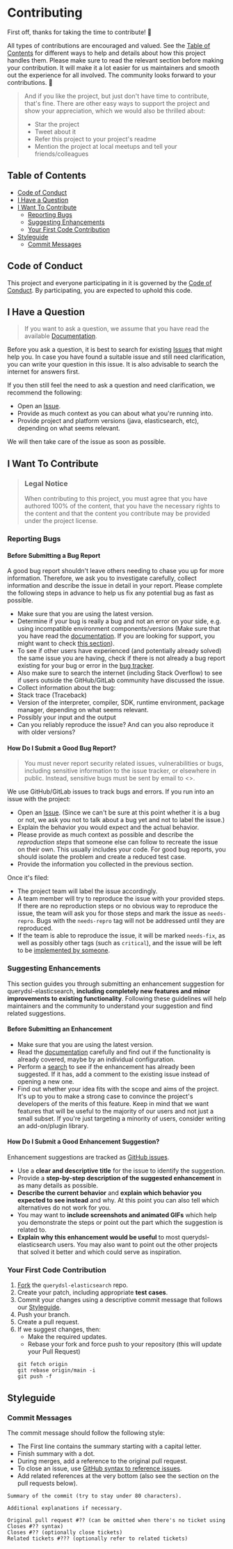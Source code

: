 # Contributing

First off, thanks for taking the time to contribute! 🎉

All types of contributions are encouraged and valued. See the [Table of Contents](#table-of-contents) for different ways
to help and details about how this project handles them. Please make sure to read the relevant section before making
your contribution. It will make it a lot easier for us maintainers and smooth out the experience for all involved. The
community looks forward to your contributions. 🎉

> And if you like the project, but just don't have time to contribute, that's fine. There are other easy ways to support
> the project and show your appreciation, which we would also be thrilled about:
> - Star the project
> - Tweet about it
> - Refer this project to your project's readme
> - Mention the project at local meetups and tell your friends/colleagues

## Table of Contents

- [Code of Conduct](#code-of-conduct)
- [I Have a Question](#i-have-a-question)
- [I Want To Contribute](#i-want-to-contribute)
    - [Reporting Bugs](#reporting-bugs)
    - [Suggesting Enhancements](#suggesting-enhancements)
    - [Your First Code Contribution](#your-first-code-contribution)
- [Styleguide](#styleguide)
    - [Commit Messages](#commit-messages)

## Code of Conduct

This project and everyone participating in it is governed by the [Code of Conduct](/CODE_OF_CONDUCT.md).
By participating, you are expected to uphold this code.

## I Have a Question

> If you want to ask a question, we assume that you have read the available [Documentation](/README.md).

Before you ask a question, it is best to search for
existing [Issues](https://github.com/udev-tn/querydsl-elasticsearch/issues) that might help you. In case you
have found a suitable issue and still need clarification, you can write your question in this issue. It is also
advisable to search the internet for answers first.

If you then still feel the need to ask a question and need clarification, we recommend the following:

- Open an [Issue](https://github.com/udev-tn/querydsl-elasticsearch/issues/new).
- Provide as much context as you can about what you're running into.
- Provide project and platform versions (java, elasticsearch, etc), depending on what seems relevant.

We will then take care of the issue as soon as possible.

<!--
You might want to create a separate issue tag for questions and include it in this description. People should then tag their issues accordingly.

Depending on how large the project is, you may want to outsource the questioning, e.g., to Stack Overflow or Gitter. You may add additional contact and information possibilities:
- IRC
- Slack
- Gitter
- Stack Overflow tag
- Blog
- FAQ
- Roadmap
- E-Mail List
- Forum
-->

## I Want To Contribute

> ### Legal Notice
> When contributing to this project, you must agree that you have authored 100% of the content, that you have the
> necessary rights to the content and that the content you contribute may be provided under the project license.

### Reporting Bugs

#### Before Submitting a Bug Report

A good bug report shouldn't leave others needing to chase you up for more information. Therefore, we ask you to
investigate carefully, collect information and describe the issue in detail in your report. Please complete the
following steps in advance to help us fix any potential bug as fast as possible.

- Make sure that you are using the latest version.
- Determine if your bug is really a bug and not an error on your side, e.g. using incompatible environment
  components/versions (Make sure that you have read
  the [documentation](/README.md). If you are looking for support,
  you might want to check [this section](#i-have-a-question)).
- To see if other users have experienced (and potentially already solved) the same issue you are having, check if there
  is not already a bug report existing for your bug or error in
  the [bug tracker](https://github.com/udev-tn/querydsl-elasticsearch/issues?q=label%3Abug).
- Also make sure to search the internet (including Stack Overflow) to see if users outside the GitHub/GitLab community
  have
  discussed the issue.
- Collect information about the bug:
- Stack trace (Traceback)
- Version of the interpreter, compiler, SDK, runtime environment, package manager, depending on what seems relevant.
- Possibly your input and the output
- Can you reliably reproduce the issue? And can you also reproduce it with older versions?

#### How Do I Submit a Good Bug Report?

> You must never report security related issues, vulnerabilities or bugs, including sensitive information to the issue
> tracker, or elsewhere in public. Instead, sensitive bugs must be sent by email to <>.
<!-- You may add a PGP key to allow the messages to be sent encrypted as well. -->

We use GitHub/GitLab issues to track bugs and errors. If you run into an issue with the project:

- Open an [Issue](https://github.com/udev-tn/querydsl-elasticsearch/issues/new). (Since we can't be sure at
  this point whether it is a bug or not, we ask you not to talk about a bug yet and not to label the issue.)
- Explain the behavior you would expect and the actual behavior.
- Please provide as much context as possible and describe the *reproduction steps* that someone else can follow to
  recreate the issue on their own. This usually includes your code. For good bug reports, you should isolate the problem
  and create a reduced test case.
- Provide the information you collected in the previous section.

Once it's filed:

- The project team will label the issue accordingly.
- A team member will try to reproduce the issue with your provided steps. If there are no reproduction steps or no
  obvious way to reproduce the issue, the team will ask you for those steps and mark the issue as `needs-repro`. Bugs
  with the `needs-repro` tag will not be addressed until they are reproduced.
- If the team is able to reproduce the issue, it will be marked `needs-fix`, as well as possibly other tags (such
  as `critical`), and the issue will be left to be [implemented by someone](#your-first-code-contribution).

### Suggesting Enhancements

This section guides you through submitting an enhancement suggestion for querydsl-elasticsearch, **including
completely new features and minor improvements to existing functionality**. Following these guidelines will help
maintainers and the community to understand your suggestion and find related suggestions.

#### Before Submitting an Enhancement

- Make sure that you are using the latest version.
- Read the [documentation](/README.md) carefully
  and find out if the functionality is already covered, maybe by an individual configuration.
- Perform a [search](https://github.com/udev-tn/querydsl-elasticsearch/issues) to see if the enhancement has
  already been suggested. If it has, add a comment to the existing issue instead of opening a new one.
- Find out whether your idea fits with the scope and aims of the project. It's up to you to make a strong case to
  convince the project's developers of the merits of this feature. Keep in mind that we want features that will be
  useful to the majority of our users and not just a small subset. If you're just targeting a minority of users,
  consider writing an add-on/plugin library.

#### How Do I Submit a Good Enhancement Suggestion?

Enhancement suggestions are tracked
as [GitHub issues](https://github.com/udev-tn/querydsl-elasticsearch/issues).

- Use a **clear and descriptive title** for the issue to identify the suggestion.
- Provide a **step-by-step description of the suggested enhancement** in as many details as possible.
- **Describe the current behavior** and **explain which behavior you expected to see instead** and why. At this point
  you can also tell which alternatives do not work for you.
- You may want to **include screenshots and animated GIFs** which help you demonstrate the steps or point out the part
  which the suggestion is related to.
- **Explain why this enhancement would be useful** to most querydsl-elasticsearch users. You may also want to point
  out the other projects that solved it better and which could serve as inspiration.

### Your First Code Contribution

1) [Fork](https://docs.github.com/en/pull-requests/collaborating-with-pull-requests/working-with-forks/fork-a-repo) the
   `querydsl-elasticsearch` repo.
2) Create your patch, including appropriate **test cases**.
3) Commit your changes using a descriptive commit message that follows our [Styleguide](#styleguide).
4) Push your branch.
5) Create a pull request.
6) If we suggest changes, then:
    - Make the required updates.
    - Rebase your fork and force push to your repository (this will update your Pull Request)
   ```shell
   git fetch origin
   git rebase origin/main -i
   git push -f
   ```

## Styleguide

### Commit Messages

The commit message should follow the following style:

- The First line contains the summary starting with a capital letter.
- Finish summary with a dot.
- During merges, add a reference to the original pull request.
- To close an issue,
  use [GitHub syntax to reference issues](https://docs.github.com/en/free-pro-team@latest/github/managing-your-work-on-github/linking-a-pull-request-to-an-issue#linking-a-pull-request-to-an-issue-using-a-keyword).
- Add related references at the very bottom (also see the section on the pull requests below).

```shell
Summary of the commit (try to stay under 80 characters).

Additional explanations if necessary.

Original pull request #?? (can be omitted when there's no ticket using Closes #?? syntax)
Closes #?? (optionally close tickets)
Related tickets #??? (optionally refer to related tickets)
```
